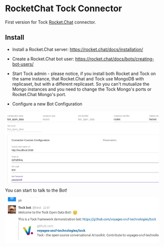 # RocketChat Tock Connector

First version for Tock [Rocket.Chat](https://rocket.chat/) connector.

## Install

- Install a Rocket.Chat server: https://rocket.chat/docs/installation/          

- Create a Rocket.Chat bot user: https://rocket.chat/docs/bots/creating-bot-users/

- Start Tock admin - please notice, if you install both Rocket and Tock on the same instance,
that Rocket.Chat and Tock use MongoDB with replicaset, but with a different replicaset.
So you can't mutualize the Mongo instances and you need to change the Tock Mongo's ports or Rocket.Chat Mongo's port.

- Configure a new Bot Configuration

 ![RocketChat Bot Configuration Sample](./admin.png)
 
You can start to talk to the Bot!

 ![RocketChat Bot Talk Sample](./rocketchat.png)
